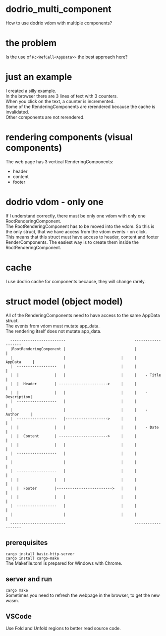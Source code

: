 # dodrio_multi_component
How to use dodrio vdom with multiple components?  
# the problem
Is the use of `Rc<RefCell<AppData>>` the best approach here?  
# just an example
I created a silly example.  
In the browser there are 3 lines of text with 3 counters.  
When you click on the text, a counter is incremented.  
Some of the RenderingComponents are rerendered because the cache is invalidated.  
Other components are not rerendered.  
# rendering components (visual components)
The web page has 3 vertical RenderingComponents:  
- header
- content
- footer
# dodrio vdom - only one
If I understand correctly, there must be only one vdom with only one RootRenderingComponent.  
The RootRenderingComponent has to be moved into the vdom. So this is the only struct, that we have access from the vdom events - on click.  
This means that this struct must have access to header, content and footer RenderComponents. The easiest way is to create them inside the RootRenderingComponent.  
# cache
I use dodrio cache for components because, they will change rarely.

# struct model (object model)
All of the RenderingComponents need to have access to the same AppData struct.  
The events from vdom must mutate app_data.  
The rendering itself does not mutate app_data.  
```
  -------------------------                               -------------------   
  |RootRenderingComponent |                               |                 |   
  |                       |                         |     |     AppData     |   
  |  ------------------   |                         |     |                 |   
  |  |                |   |                         |     |    - Title      |   
  |  |  Header        | ---------------------->     |     |                 |   
  |  |                |   |                         |     |    - Description|   
  |  ------------------   |                         |     |                 |   
  |                       |                         |     |    - Author     |   
  |  ------------------   |------------------->     |     |                 |   
  |  |                |   |                         |     |    - Date       |   
  |  |  Content       | ---------------------->     |     |                 |   
  |  |                |   |                         |     |                 |   
  |  ------------------   |                         |     |                 |   
  |                       |                         |     |                 |   
  |  ------------------   |                         |     |                 |   
  |  |                |   |                         |     |                 |   
  |  |  Footer        |------------------------->   |     |                 |   
  |  |                |   |                         |     |                 |   
  |  ------------------   |                         |     |                 |   
  |                       |                         |     |                 |   
  -------------------------                               -------------------   
```
## prerequisites
`cargo install basic-http-server`  
`cargo install cargo-make`  
The Makefile.toml is prepared for Windows with Chrome.  

## server and run
`cargo make`  
Sometimes you need to refresh the webpage in the browser, to get the new wasm.  
## VSCode
Use Fold and Unfold regions to better read source code.  









